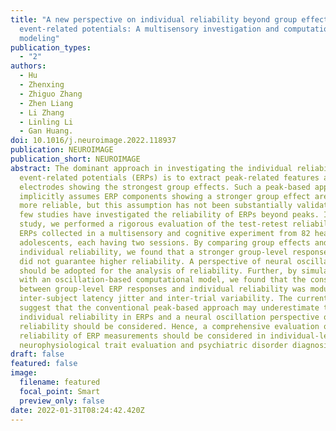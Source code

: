 ```yaml
---
title: "A new perspective on individual reliability beyond group effect for
  event-related potentials: A multisensory investigation and computational
  modeling"
publication_types:
  - "2"
authors:
  - Hu
  - Zhenxing
  - Zhiguo Zhang
  - Zhen Liang
  - Li Zhang
  - Linling Li
  - Gan Huang.
doi: 10.1016/j.neuroimage.2022.118937
publication: NEUROIMAGE
publication_short: NEUROIMAGE
abstract: The dominant approach in investigating the individual reliability for
  event-related potentials (ERPs) is to extract peak-related features at
  electrodes showing the strongest group effects. Such a peak-based approach
  implicitly assumes ERP components showing a stronger group effect are also
  more reliable, but this assumption has not been substantially validated and
  few studies have investigated the reliability of ERPs beyond peaks. In this
  study, we performed a rigorous evaluation of the test-retest reliability of
  ERPs collected in a multisensory and cognitive experiment from 82 healthy
  adolescents, each having two sessions. By comparing group effects and
  individual reliability, we found that a stronger group-level response in ERPs
  did not guarantee higher reliability. A perspective of neural oscillation
  should be adopted for the analysis of reliability. Further, by simulating ERPs
  with an oscillation-based computational model, we found that the consistency
  between group-level ERP responses and individual reliability was modulated by
  inter-subject latency jitter and inter-trial variability. The current findings
  suggest that the conventional peak-based approach may underestimate the
  individual reliability in ERPs and a neural oscillation perspective on ERP
  reliability should be considered. Hence, a comprehensive evaluation of the
  reliability of ERP measurements should be considered in individual-level
  neurophysiological trait evaluation and psychiatric disorder diagnosis.
draft: false
featured: false
image:
  filename: featured
  focal_point: Smart
  preview_only: false
date: 2022-01-31T08:24:42.420Z
---
```

